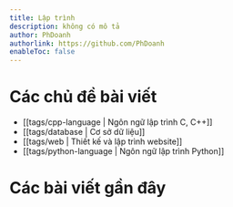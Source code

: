 ```yaml
---
title: Lập trình
description: không có mô tả
author: PhDoanh
authorlink: https://github.com/PhDoanh
enableToc: false
---
```


# Các chủ đề bài viết
- [[tags/cpp-language | Ngôn ngữ lập trình C, C++]]
- [[tags/database | Cơ sở dữ liệu]]
- [[tags/web | Thiết kế và lập trình website]]
- [[tags/python-language | Ngôn ngữ lập trình Python]]

# Các bài viết gần đây
